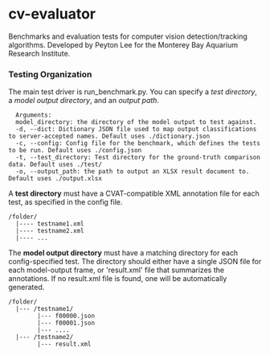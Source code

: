 # cv-evaluator
Benchmarks and evaluation tests for computer vision detection/tracking algorithms. Developed by Peyton Lee for the Monterey Bay Aquarium Research Institute.

### Testing Organization
The main test driver is run_benchmark.py. You can specify a *test directory*, a *model output directory*, and an *output path*.
```
  Arguments:
  model_directory: the directory of the model output to test against.
  -d, --dict: Dictionary JSON file used to map output classifications to server-accepted names. Default uses ./dictionary.json
  -c, --config: Config file for the benchmark, which defines the tests to be run. Default uses ./config.json
  -t, --test_directory: Test directory for the ground-truth comparison data. Default uses ./test/
  -o, --output_path: the path to output an XLSX result document to. Default uses ./output.xlsx
```
  
A **test directory** must have a CVAT-compatible XML annotation file for each test, as specified in the config file.
```
/folder/
  |---- testname1.xml
  |---- testname2.xml
  |---- ...
```
  
The **model output directory** must have a matching directory for each config-specified test. The directory should either have a single JSON file for each model-output frame, or 'result.xml' file that summarizes the annotations. If no result.xml file is found, one will be automatically generated.
```
/folder/
  |--- /testname1/
        |--- f00000.json
        |--- f00001.json
        |--- ....
  |--- /testname2/
        |--- result.xml
```

